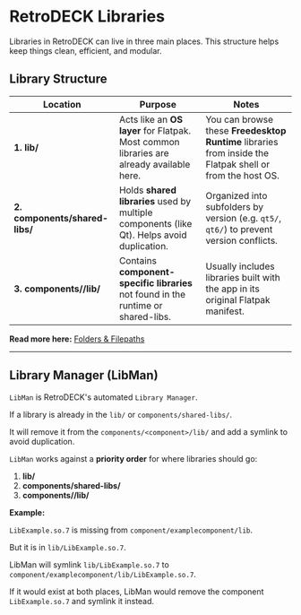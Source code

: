 # RetroDECK Libraries

Libraries in RetroDECK can live in three main places. This structure helps keep things clean, efficient, and modular.

## Library Structure

| Location                        | Purpose                                                                                          | Notes                                                                                          |
|--------------------------------|--------------------------------------------------------------------------------------------------|------------------------------------------------------------------------------------------------|
| **1. lib/** | Acts like an **OS layer** for Flatpak. Most common libraries are already available here.         | You can browse these **Freedesktop Runtime** libraries from inside the Flatpak shell or from the host OS.                       |
| **2. components/shared-libs/**     | Holds **shared libraries** used by multiple components (like Qt). Helps avoid duplication.        | Organized into subfolders by version (e.g. `qt5/`, `qt6/`) to prevent version conflicts.       |
| **3. components/<component>/lib/**   | Contains **component-specific libraries** not found in the runtime or shared-libs.               | Usually includes libraries built with the app in its original Flatpak manifest.                |

**Read more here:** [Folders & Filepaths](../general/folders-filepaths.md)

---

## Library Manager (LibMan) 

`LibMan` is RetroDECK's automated `Library Manager`.

If a library is already in the `lib/` or `components/shared-libs/`.

It will remove it from the `components/<component>/lib/` and add a symlink to avoid duplication.

`LibMan` works against a **priority order** for where libraries should go:

1. **lib/** 
2. **components/shared-libs/**
3. **components/<component>/lib/**

**Example:** 

`LibExample.so.7` is missing from `component/examplecomponent/lib`.

But it is in `lib/LibExample.so.7`.

LibMan will symlink `lib/LibExample.so.7` to `component/examplecomponent/lib/LibExample.so.7`.


If it would exist at both places, LibMan would remove the component `LibExample.so.7` and symlink it instead.
